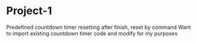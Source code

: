 # Project-1
Predefined countdown timer resetting after finish, reset by command
Want to import existing countdown timer code and modify for my purposes
